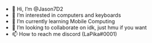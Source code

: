 - 👋 Hi, I’m @Jason7D2
- 👀 I’m interested in computers and keyboards
- 🌱 I’m currently learning Mobile Computing
- 💞️ I’m looking to collaborate on idk, just hmu if you want
- 📫 How to reach me discord (LaPika#0001) 

<!---
Jason7D2/Jason7D2 is a ✨ special ✨ repository because its `README.md` (this file) appears on your GitHub profile.
You can click the Preview link to take a look at your changes.
--->
